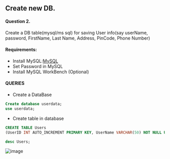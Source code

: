 ## Create new DB.
#### Question 2.
Create a DB table(mysql/ms sql) for saving User info(say userName, password, FirstName, Last Name, Address, PinCode, Phone Number)

#### Requirements:
- Install MySQL:[MySQL](https://www.mysql.com/downloads/)
- Set Password in MySQL
- Install MySQL WorkBench (Optional)

#### QUERIES
- Create a DataBase
```sql
Create database userdata;
use userdata;
```
- Create table in database
```sql
CREATE TABLE Users
(UserID INT AUTO_INCREMENT PRIMARY KEY, UserName VARCHAR(50) NOT NULL UNIQUE, Password VARCHAR(255) NOT NULL, FirstName VARCHAR(50) NOT NULL, LastName VARCHAR(50) NOT NULL, Address VARCHAR(255) NOT NULL, PinCode VARCHAR(10) NOT NULL, PhoneNumber VARCHAR(15) NOT NULL);

desc Users;
```
![image](https://github.com/Alan0602/COOLMINDS/assets/100459334/6db3cb87-8447-4430-b096-9623b36d40d1)
  
